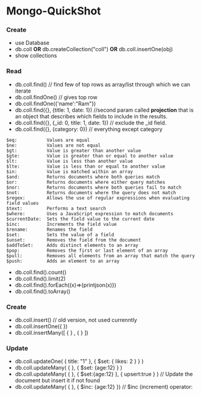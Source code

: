 # Mongo-QuickShot
### Create
- use Database
- db.coll **OR** db.createCollection("coll") **OR** db.coll.insertOne(obj)
- show collections

### Read
- db.coll.find()               // find few of top rows as array/list through which we can iterate
- db.coll.findOne()            // gives top row
- db.coll.findOne({'name':"Ram"})
- db.coll.find({}, {title: 1, date: 1})                //second param called **projection** that is an object that describes which fields to include in the results.
- db.coll.find({}, {_id: 0, title: 1, date: 1})        // exclude the _id field.
- db.coll.find({}, {category: 0})                      // everything except category
```
$eq:           Values are equal
$ne:           Values are not equal
$gt:           Value is greater than another value
$gte:          Value is greater than or equal to another value
$lt:           Value is less than another value
$lte:          Value is less than or equal to another value
$in:           Value is matched within an array
$and:          Returns documents where both queries match
$or:           Returns documents where either query matches
$nor:          Returns documents where both queries fail to match
$not:          Returns documents where the query does not match
$regex:        Allows the use of regular expressions when evaluating field values
$text:         Performs a text search
$where:        Uses a JavaScript expression to match documents
$currentDate:  Sets the field value to the current date
$inc:          Increments the field value
$rename:       Renames the field
$set:          Sets the value of a field
$unset:        Removes the field from the document
$addToSet:     Adds distinct elements to an array
$pop:          Removes the first or last element of an array
$pull:         Removes all elements from an array that match the query
$push:         Adds an element to an array
```
- db.coll.find().count()
- db.coll.find().limit(2)
- db.coll.find().forEach((x)=>{printjson(x)})
- db.coll.find().toArray()

### Create
- db.coll.insert()      // old version, not used currenntly
- db.coll.insertOne({ })
- db.coll.insertMany([ { } , { } ])

### Update
- db.coll.updateOne( { title: "1" }, { $set: { likes: 2 } } ) 
- db.coll.updateMany( { }, { $set: {age:12} } ) 
- db.coll.updateMany( { }, { $set:{age:12} }, { upsert:true } ) // Update the document but insert it if not found
- db.coll.updateMany( { }, { $inc: {age:12} })   // $inc (increment) operator:
